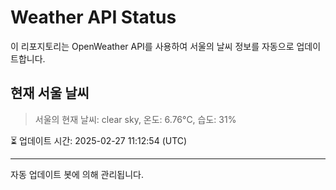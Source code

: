 
# Weather API Status

이 리포지토리는 OpenWeather API를 사용하여 서울의 날씨 정보를 자동으로 업데이트합니다.

## 현재 서울 날씨
> 서울의 현재 날씨: clear sky, 온도: 6.76°C, 습도: 31%

⏳ 업데이트 시간: 2025-02-27 11:12:54 (UTC)

---
자동 업데이트 봇에 의해 관리됩니다.
